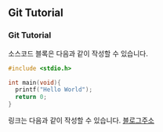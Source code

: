 ## Git Tutorial
### Git Tutorial

소스코드 블록은 다음과 같이 작성할 수 있습니다.
```c
#include <stdio.h>

int main(void){
  printf("Hello World");
  return 0;
}

```
링크는 다음과 같이 작성할 수 있습니다.
[블로그주소](https://hyun-jng.tistory.com/manage/posts/?category=-3&page=2&searchKeyword=&searchType=title&visibility=all)
